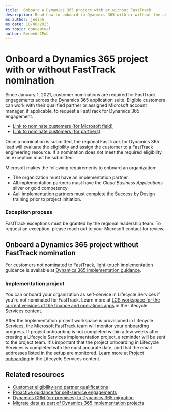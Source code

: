 ```yaml
---
title:  Onboard a Dynamics 365 project with or without FastTrack
description: Read how to onboard to Dyanmics 365 with or without the asisstance of the FastTrack team to help with the implementation.
ms.author: jedinh
ms.date: 10/06/2023
ms.topic: conceptual
author: ReneeW-CPub
---
```


# Onboard a Dynamics 365 project with or without FastTrack nomination

Since January 1, 2021, customer nominations are required for FastTrack engagements across the Dynamics 365 application suite. Eligible customers can work with their qualified partner or assigned Microsoft account manager, if applicable, to request a FastTrack for Dynamics 365 engagement.

- [Link to nominate customers (for Microsoft field)](https://aka.ms/D365FTNom)
- [Link to nominate customers (for partners)](https://aka.ms/ftnomportal)

Once a nomination is submitted, the regional FastTrack for Dynamics 365 lead will evaluate the eligibility and assign the customer to a FastTrack engineering resource. If a nomination does not meet the required eligibility, an exception must be submitted.

Microsoft makes the following requirements to onboard an organization:

- The organization must have an implementation partner.  
- All implementation partners must have the *Cloud Business Applications* silver or gold competency.
- Aall implementation partners must complete the Success by Design training prior to project initiation.

### Exception process
FastTrack exceptions must be granted by the regional leadership team. To request an exception, please reach out to your Microsoft contact for review.

## Onboard a Dynamics 365 project without FastTrack nomination

For customers not nominated to FastTrack, light-touch implementation guidance is available at [Dynamics 365 implementation guidance](../implementation-guide/overview.md).  

### Implementation project

You can onboard your organization as self-service in Lifecycle Services if you're not nominated for FastTrack. Learn more at [LCS workspace for the current versions of the finance and operations apps](/dynamics365/fin-ops-core/dev-itpro/lifecycle-services/lcs-works-lcs#lcs-workspace-for-the-current-versions-of-the-finance-and-operations-apps) in the Lifecycle Services content.  

After the Implementation project workspace is provisioned in Lifecycle Services, the Microsoft FastTrack team will monitor your onboarding progress. If project onboarding is not completed within a few weeks after creating a Lifecycle Services implementation project, a reminder will be sent to the project team. It's important that the project onboarding in Lifecycle Services is completed with the most accurate date, and that the email addresses listed in the setup are monitored. Learn more at [Project onboarding](/dynamics365/fin-ops-core/dev-itpro/lifecycle-services/project-onboarding) in the Lifecycle Services content.

## Related resources

- [Customer eligibility and partner qualifications](eligibility.md)  
- [Proactive guidance for self-service engagements](self-service-engagement.md)  
- [Dynamics CRM (on-premises) to Dynamics 365 migration](migration.md)  
- [Migrate data as part of Dynamics 365 implementation projects](../resources/migrate-data.md)  
